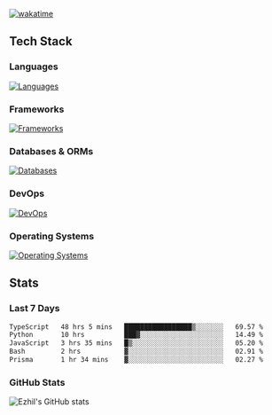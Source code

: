 [![wakatime](https://wakatime.com/badge/user/e780b5d2-6a76-4fde-a594-4ff159327ad3.svg)](https://wakatime.com/@e780b5d2-6a76-4fde-a594-4ff159327ad3)

## Tech Stack

### Languages

[![Languages](https://skillicons.dev/icons?i=python,java,kotlin,javascript,typescript,php,go,rust&theme=dark)](https://skillicons.dev)

### Frameworks

[![Frameworks](https://skillicons.dev/icons?i=react,next,tailwind,express,flask,jquery,bootstrap&theme=dark)](https://skillicons.dev)

### Databases & ORMs

[![Databases](https://skillicons.dev/icons?i=mysql,postgres,mongodb,prisma&theme=dark)](https://skillicons.dev)

### DevOps

[![DevOps](https://skillicons.dev/icons?i=aws,azure,gcp,cloudflare,vercel,docker,git,github,githubactions,nginx&theme=dark)](https://skillicons.dev)

### Operating Systems

[![Operating Systems](https://skillicons.dev/icons?i=windows,ubuntu&theme=dark)](https://skillicons.dev)

## Stats

### Last 7 Days

<!--START_SECTION:waka-->

```txt
TypeScript   48 hrs 5 mins   █████████████████▒░░░░░░░   69.57 %
Python       10 hrs          ███▓░░░░░░░░░░░░░░░░░░░░░   14.49 %
JavaScript   3 hrs 35 mins   █▒░░░░░░░░░░░░░░░░░░░░░░░   05.20 %
Bash         2 hrs           ▓░░░░░░░░░░░░░░░░░░░░░░░░   02.91 %
Prisma       1 hr 34 mins    ▓░░░░░░░░░░░░░░░░░░░░░░░░   02.27 %
```

<!--END_SECTION:waka-->

### GitHub Stats

![Ezhil's GitHub stats](https://github-readme-stats.vercel.app/api?username=ezhil56x&theme=dark&show_icons=true)
